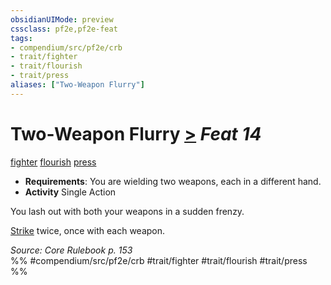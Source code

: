 ```yaml
---
obsidianUIMode: preview
cssclass: pf2e,pf2e-feat
tags:
- compendium/src/pf2e/crb
- trait/fighter
- trait/flourish
- trait/press
aliases: ["Two-Weapon Flurry"]
---
```

# Two-Weapon Flurry  [>](/rules/core-rulebook/chapter-9-playing-the-game.md#Actions "Single Action") *Feat 14*  
[fighter](/rules/traits/fighter.md)  [flourish](/rules/traits/flourish.md)  [press](/rules/traits/press.md)  

- **Requirements**: You are wielding two weapons, each in a different hand.
- **Activity** Single Action

You lash out with both your weapons in a sudden frenzy.

[Strike](/rules/actions/strike.md) twice, once with each weapon.

*Source: Core Rulebook p. 153*  
%% #compendium/src/pf2e/crb #trait/fighter #trait/flourish #trait/press %%